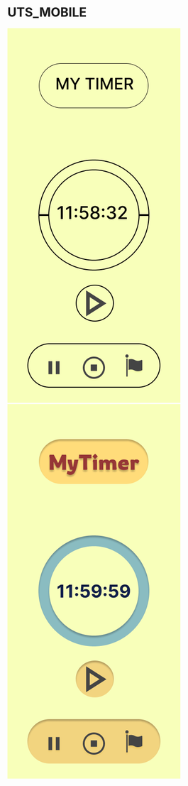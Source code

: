 # UTS_MOBILE
<img src="TUGAS MOBILE/Home Screen 1.png" alt="Deskripsi Gambar">
<img src="TUGAS MOBILE/P.png" alt="Deskripsi Gambar">

